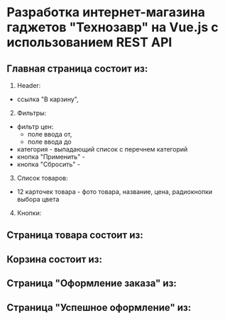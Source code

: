 # Разработка интернет-магазина гаджетов "Технозавр" на Vue.js с использованием REST API

## Главная страница состоит из:

1. Header:
  - ссылка "В карзину", 
2. Фильтры:
  - фильтр цен:
    - поле ввода от,
    - поле ввода до
  - категория - выпадающий список с перечнем категорий
  - кнопка "Применить" - 
  - кнопка "Сбросить" - 

3. Список товаров:
  - 12 карточек товара - фото товара, название, цена, радиокнопки выбора цвета
4. Кнопки:

## Страница товара состоит из:

## Корзина состоит из:

## Страница "Оформление заказа" из:

## Страница "Успешное оформление" из:
